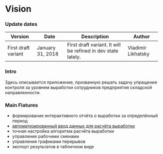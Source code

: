 Vision
==============

### Update dates

Version             | Date             | Description                                                  | Author
--------------------|------------------|--------------------------------------------------------------|-----------------------
First draft variant | January 31, 2018 | First draft variant. It will be refined in dev state lately. | Vladimir Likhatsky

### Intro

Здесь описывается приложение, призванную решать задачу упращение контроля за уровнем выработки 
сотрудников предприятия складской направленности.

### Main Fiatures

* формирование интерактивного отчёта о выработки за определённый период
* [автоматизированный ввод данных для расчёта выработки](https://github.com/p1eXu5/WorkSpeed/blob/master/Documents/Design/precedent_p1.md)
* точная настройка алгоритма расчёта выработки
* управление рабочими сменами
* управление графиками перерывов
* экспорт результатов в табличном виде